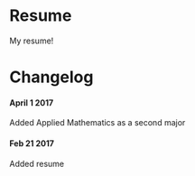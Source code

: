 # Resume
My resume!

# Changelog

#### April 1 2017
Added Applied Mathematics as a second major

#### Feb 21 2017
Added resume
